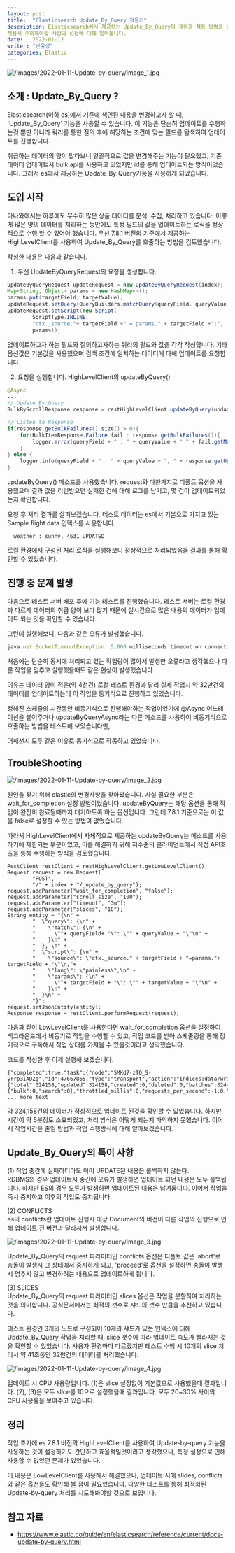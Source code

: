 ```yaml
---
layout: post
title:  "Elasticsearch Update_By_Query 적용기"
description: Elasticsearch에서 제공하는 Update_By_Query의 개념과 적용 방법을 살펴보고
적용시 주의해야할 사항과 성능에 대해 알아봅니다.
date:   2022-01-12
writer: "반윤성"
categories: Elastic
---
```


![/images/2022-01-11-Update-by-query/image_1.jpg](/images/2022-01-11-Update-by-query/image_1.jpg)

## 소개 : Update_By_Query ?
Elasticsearch(이하 es)에서 기존에 색인된 내용을 변경하고자 할 때, 'Update_By_Query' 기능을 사용할 수 있습니다. 이 기능은 단순히 업데이트를 수행하는것 뿐만 아니라 쿼리를 통한 질의 후에 해당하는 조건에 맞는 필드를 탐색하여 업데이트를 진행합니다.

취급하는 데이터의 양이 많다보니 일괄적으로 값을 변경해주는 기능이 필요했고, 기존 데이터 업데이트시 bulk api를 사용하고 있었지만 id를 통해 업데이트되는 방식이었습니다. 그래서 es에서 제공하는 Update_By_Query기능을 사용하게 되었습니다.

## 도입 시작
다나와에서는 하루에도 무수히 많은 상품 데이터를 분석, 수집, 처리하고 있습니다. 이렇게 많은 양의 데이터를 처리하는 동안에도 특정 필드의 값을 업데이트하는 로직을 정상적으로 수행 할 수 있어야 했습니다. 우선 7.8.1 버전의 기준에서 제공하는 HighLevelClient를 사용하여 Update_By_Query를 호출하는 방법을 검토했습니다. 

작성한 내용은 다음과 같습니다.
1) 우선 UpdateByQueryRequest의 요청을 생성합니다.
```java
UpdateByQueryRequest updateRequest = new UpdateByQueryRequest(index);
Map<String, Object> params = new HashMap<>();
params.put(targetField, targetValue);
updateRequest.setQuery(QueryBuilders.matchQuery(queryField, queryValue));
updateRequest.setScript(new Script(
        ScriptType.INLINE,
        "ctx._source."+ targetField +" = params." + targetField +";",
        params));
```
업데이트하고자 하는 필드와 질의하고자하는 쿼리의 필드와 값을 각각 작성합니다.
기타 옵션값은 기본값을 사용했으며 검색 조건에 일치하는 데이터에 대해 업데이트를 요청합니다.

2) 요청을 실행합니다. HighLevelClient의 updateByQuery()
```java
@Async
...
// Update_By_Query
BulkByScrollResponse response = restHighLevelClient.updateByQuery(updateRequest, RequestOptions.DEFAULT);

// Listen to Response
if(response.getBulkFailures().size() > 0){
    for(BulkItemResponse.Failure fail : response.getBulkFailures()){
        logger.error(queryField + " : " + queryValue + " " + fail.getMessage());
    }
} else {
    logger.info(queryField + " : " + queryValue + ", " + response.getUpdated() + " UPDATED");
}
```

updateByQuery() 메소드를 사용했습니다. request와 마찬가지로 디폴트 옵션을 사용했으며 결과 값을 리턴받으면 실패한 건에 대해 로그를 남기고, 몇 건이 업데이트되었는지 확인합니다.

요청 후 처리 결과를 살펴보겠습니다. 테스트 데이터는 es에서 기본으로 가지고 있는 Sample flight data 인덱스를 사용합니다.

```
  weather : sunny, 4631 UPDATED
```

로컬 환경에서 구성된 처리 로직을 실행해보니 정상적으로 처리되었음을 결과를 통해 확인할 수 있었습니다.


## 진행 중 문제 발생
 다음으로 테스트 서버 배포 후에 기능 테스트를 진행했습니다. 테스트 서버는 로컬 환경과 다르게 데이터의 취급 양이 보다 많기 때문에 실시간으로 많은 내용의 데이터가 업데이트 되는 것을 확인할 수 있습니다.

그런데 실행해보니, 다음과 같은 오류가 발생했습니다.

```jsx
java.net.SocketTimeoutException: 5,000 milliseconds timeout on connection http-outgoing-95 [ACTIVE]
```

처음에는 단순히 동시에 처리되고 있는 작업량이 많아서 발생한 오류라고 생각했으나
다른 작업을 멈추고 실행했을때도 같은 현상이 발생했습니다.

이유는 데이터 양이 적은(약 4천건) 로컬 테스트 환경과 달리 실제 작업시 약 32만건의 데이터를 업데이트하는데 이 작업을 동기식으로 진행하고 있었습니다.

정해진 스케쥴의 시간동안 비동기식으로 진행해야하는 작업이었기에 @Async 어노테이션을 붙여주거나 updateByQueryAsync라는 다른 메소드를 사용하여 비동기식으로 호출하는 방법을 테스트해 보았습니다만, 

어째선지 모두 같은 이유로 동기식으로 작동하고 있었습니다.


## TroubleShooting

![/images/2022-01-11-Update-by-query/image_2.jpg](/images/2022-01-11-Update-by-query/image_2.jpg)

원인을 찾기 위해 elastic의 변경사항을 찾아봤습니다. 사실 필요한 부분은  wait_for_completion 설정 방법이었습니다. updateByQuery는 해당 옵션을 통해 작업이 완전히 완료될때까지 대기하도록 하는 옵션입니다. 그런데 7.8.1 기준으로는 이 값을 false로 설정할 수 있는 방법이 없었습니다.

따라서 HighLevelClient에서 자체적으로 제공하는 updateByQuery는 메소드를 사용하기에 제한되는 부분이었고, 이를 해결하기 위해 저수준의 클라이언트에서 직접 API호출을 통해 수행하는 방식을 검토했습니다.

```
RestClient restClient = restHighLevelClient.getLowLevelClient();
Request request = new Request(
        "POST",
        "/" + index + "/_update_by_query");
request.addParameter("wait_for_completion", "false");
request.addParameter("scroll_size", "100");
request.addParameter("timeout", "3m");
request.addParameter("slices", "10");
String entity = "{\n" +
        "  \"query\": {\n" +
        "    \"match\": {\n" +
        "      \""+ queryField+ "\": \"" + queryValue + "\"\n" +
        "    }\n" +
        "  }, \n" +
        "  \"script\": {\n" +
        "    \"source\": \"ctx._source." + targetField + "=params."+ targetField + "\"\n,"+
        "    \"lang\": \"painless\",\n" +
        "    \"params\": {\n" +
        "      \""+ targetField + "\": \"" + targetValue + "\"\n" +
        "    }\n" +
        "  }\n" +
        "}";
request.setJsonEntity(entity);
Response response = restClient.performRequest(request);
```

다음과 같이 LowLevelClient를 사용한다면 wait_for_completion 옵션을 설정하여 백그라운드에서 비동기로 작업을 수행할 수 있고, 작업 코드를 받아 스케줄링을 통해 정기적으로 구독해서 작업 상태를 가져올 수 있을것이라고 생각했습니다.

코드를 작성한 후 이제 실행해 보겠습니다.

```
{"completed":true,"task":{"node":"SMKd7-zTQ_S-yrrp3iADZg","id":47667865,"type":"transport","action":"indices:data/write/update/byquery","status":{"total":324158,"updated":324158,"created":0,"deleted":0,"batches":3244,"version_conflicts":0,"noops":0,"retries":{"bulk":0,"search":0},"throttled_millis":0,"requests_per_second":-1.0,"throttled_until_millis":0, ... more text
```

약 324,158건의 데이터가 정상적으로 업데이트 된것을 확인할 수 있었습니다. 하지만 시간이 약 5분정도 소요되었고, 처리 방식은 어떻게 되는지 파악하지 못했습니다. 이어서 작업시간을 줄일 방법과 작업 수행방식에 대해 알아보겠습니다.

## Update_By_Query의 특이 사항

(1) 작업 중간에 실패하더라도 이미 UPDATE된 내용은 롤백하지 않는다.
<br>RDBMS의 경우 업데이트시 중간에 오류가 발생하면 업데이트 되던 내용은 모두 롤백됩니다. 하지만 ES의 경우 오류가 발생하면 업데이트된 내용은 남겨둡니다. 이어서 작업을 즉시 중지하고 이후의 작업도 중지됩니다.

(2) CONFLICTS
<br>es의 conflicts란 업데이트 진행시 대상 Document의 버전이 다른 작업의 진행으로 인해 업데이트 전 버전과 달라져서 발생합니다.

![/images/2022-01-11-Update-by-query/image_3.jpg](/images/2022-01-11-Update-by-query/image_3.jpg)

Update_By_Query의 request 파라미터인 conflicts 옵션은 디폴트 값은 'abort'로 충돌이 발생시 그 상태에서 중지하게 되고, 'proceed'로 옵션을 설정하면 충돌이 발생 시 멈추지 않고 변경하려는 내용으로 업데이트하게 됩니다.

(3) SLICES
<br> Update_By_Query의 request 파라미터인 slices 옵션은 작업을 분할하여 처리하는 것을 의미합니다. 공식문서에서는 최적의 갯수로 샤드의 갯수 만큼을 추천하고 있습니다.

테스트 환경인 3개의 노드로 구성되어 10개의 샤드가 있는 인덱스에 대해 Update_By_Query 작업을 처리할 때, slice 갯수에 따라 업데이트 속도가 빨라지는 것을 확인할 수 있었습니다. 사용자 환경마다 다르겠지만 테스트 수행 시 10개의 slice 처리시 약 41초동안 32만건의 데이터를 처리했습니다. 

![/images/2022-01-11-Update-by-query/image_4.jpg](/images/2022-01-11-Update-by-query/image_4.jpg)

업데이트 시 CPU 사용량입니다. (1)은 slice 설정없이 기본값으로 사용했을때 결과입니다. (2), (3)은 모두 slice를 10으로 설정했을때 결과입니다. 모두 20~30% 사이의 CPU 사용률을 보여주고 있습니다.

## 정리
작업 초기에 es 7.8.1 버전의 HighLevelClient를 사용하여 Update-by-query 기능을 사용하는 것이 설정하기도 간단하고 효율적일것이라고 생각했으나, 특정 설정으로 인해 사용할 수 없었던 문제가 있었습니다.

이 내용은 LowLevelClient를 사용해서 해결했으나, 업데이트 시에 slides, conflicts와 같은 옵션들도 확인해 볼 점이 필요했습니다. 다양한 테스트를 통해
최적화된 Update-by-query 처리를 시도해봐야할 것으로 보입니다.

## 참고 자료
- https://www.elastic.co/guide/en/elasticsearch/reference/current/docs-update-by-query.html